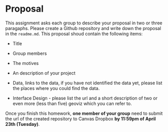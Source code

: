 # Proposal

This assignment asks each group to describe your proposal in two or three paragaphs. Please create a Github repository and write down the proposal in the `readme.md`. This proposal shoud contain the following items:

- Title

- Group members

- The motives

- An description of your project

- Data, links to the data, if you have not identified the data yet, please list the places where you could find the data.

- Interface Design - please list the url and a short description of two or even more (less than five) geoviz which you can refer to.

Once you finish this homework, **one member of your group** need to submit the url of the created repository to Canvas Dropbox **by 11:59pm of April 23th (Tuesday)**.
